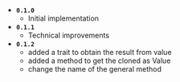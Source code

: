 * **`0.1.0`**
    * Initial implementation 
* **`0.1.1`**
    * Technical improvements 
* **`0.1.2`**
    * added a trait to obtain the result from value
    * added a method to get the cloned as Value
    * change the name of the general method
